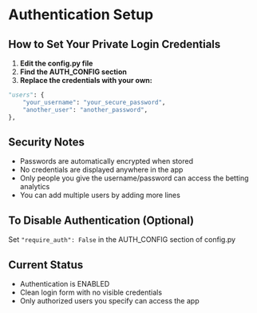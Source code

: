 # Authentication Setup

## How to Set Your Private Login Credentials

1. **Edit the config.py file**
2. **Find the AUTH_CONFIG section**
3. **Replace the credentials with your own:**

```python
"users": {
    "your_username": "your_secure_password",
    "another_user": "another_password",
},
```

## Security Notes

- Passwords are automatically encrypted when stored
- No credentials are displayed anywhere in the app
- Only people you give the username/password can access the betting analytics
- You can add multiple users by adding more lines

## To Disable Authentication (Optional)

Set `"require_auth": False` in the AUTH_CONFIG section of config.py

## Current Status

- Authentication is ENABLED
- Clean login form with no visible credentials
- Only authorized users you specify can access the app